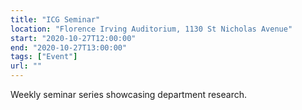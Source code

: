 ```yaml
---
title: "ICG Seminar"
location: "Florence Irving Auditorium, 1130 St Nicholas Avenue"
start: "2020-10-27T12:00:00"
end: "2020-10-27T13:00:00"
tags: ["Event"]
url: ""
---
```


Weekly seminar series showcasing department research.

<!-- endexcerpt -->
